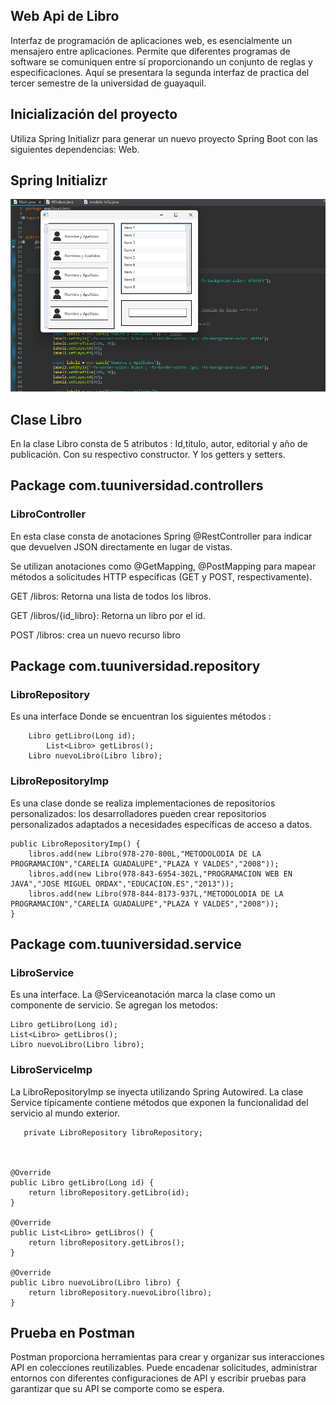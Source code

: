 ## Web Api de Libro

Interfaz de programación de aplicaciones web, es esencialmente un mensajero entre aplicaciones. Permite que diferentes programas de software se comuniquen entre sí proporcionando un conjunto de reglas y especificaciones. Aquí se presentara la segunda interfaz de practica del tercer semestre de la universidad de guayaquil.

## Inicialización del proyecto
Utiliza Spring Initializr para generar un nuevo proyecto Spring Boot con las siguientes dependencias: Web.

## Spring Initializr
![Captura de Pantalla de la Aplicación](https://github.com/userashley/Proyecto/blob/9ca8398b2c9df6bf86778fae85c8860a8fccba1c/Captura%20de%20pantalla%202024-05-10%20111008.png)

## Clase Libro 
En la clase Libro consta de  5 atributos : Id,titulo, autor, editorial y año de publicación.
Con su respectivo constructor.
Y los getters y setters.
## Package com.tuuniversidad.controllers
### LibroController
En esta clase consta de anotaciones Spring
@RestController para indicar que devuelven JSON directamente en lugar de vistas. 

Se utilizan anotaciones como @GetMapping, @PostMapping para mapear métodos a solicitudes HTTP específicas (GET y POST, respectivamente).

GET /libros: Retorna una lista de todos los libros.

GET /libros/{id_libro}: Retorna un libro por el id.

POST /libros: crea un nuevo recurso libro

## Package com.tuuniversidad.repository
### LibroRepository
Es una interface
Donde se encuentran los siguientes métodos :

	    Libro getLibro(Long id);
            List<Libro> getLibros();
	    Libro nuevoLibro(Libro libro);
### LibroRepositoryImp
Es una clase donde se realiza implementaciones de repositorios personalizados: los desarrolladores pueden crear repositorios personalizados adaptados a necesidades específicas de acceso a datos.
    
    public LibroRepositoryImp() {
		libros.add(new Libro(978-270-800L,"METODOLODIA DE LA PROGRAMACION","CARELIA GUADALUPE","PLAZA Y VALDES","2008"));
		libros.add(new Libro(978-843-6954-302L,"PROGRAMACION WEB EN JAVA","JOSE MIGUEL ORDAX","EDUCACION.ES","2013"));
		libros.add(new Libro(978-844-8173-937L,"METODOLODIA DE LA PROGRAMACION","CARELIA GUADALUPE","PLAZA Y VALDES","2008"));	
	}    
## Package com.tuuniversidad.service 
### LibroService
Es una interface.
La @Serviceanotación marca la clase como un componente de servicio.
Se agregan los metodos:

	Libro getLibro(Long id);
	List<Libro> getLibros();
	Libro nuevoLibro(Libro libro);
### LibroServiceImp
La LibroRepositoryImp se inyecta utilizando Spring Autowired.
La clase Service típicamente contiene métodos que exponen la funcionalidad del servicio al mundo exterior.

       private LibroRepository libroRepository;
		
	

	@Override
	public Libro getLibro(Long id) {
		return libroRepository.getLibro(id);
	}

	@Override
	public List<Libro> getLibros() {
		return libroRepository.getLibros();
	}

	@Override
	public Libro nuevoLibro(Libro libro) {
		return libroRepository.nuevoLibro(libro);
	}
 ## Prueba en Postman
 Postman proporciona herramientas para crear y organizar sus interacciones API en colecciones reutilizables. Puede encadenar solicitudes, administrar entornos con diferentes configuraciones de API y escribir pruebas para garantizar que su API se comporte como se espera.
 
	
